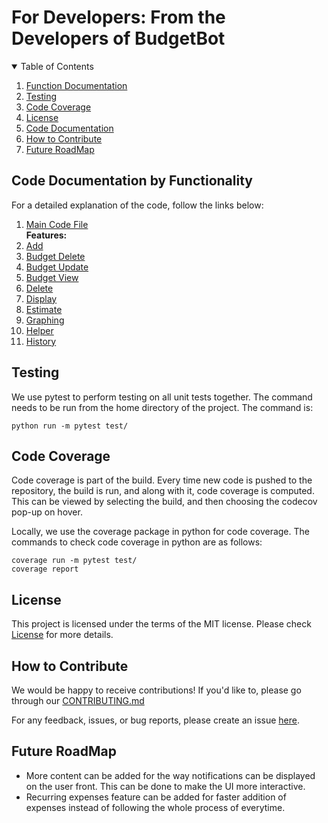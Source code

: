 # For Developers: From the Developers of BudgetBot

<details open="open">
  <summary>Table of Contents</summary>
  <ol>
    <li><a href="#function-documentation">Function Documentation</a></li>
    <li><a href="#testing">Testing</a></li>
    <li><a href="#code-coverage">Code Coverage</a></li>
    <li><a href="#license">License</a></li>
    <li><a href="#code-documentation">Code Documentation</a></li>
    <li><a href="#how-to-contribute">How to Contribute</a></li>
    <li><a href="#future-roadmap">Future RoadMap</a></li>
  </ol>
</details>

## Code Documentation by Functionality

For a detailed explanation of the code, follow the links below:

<ol>
    <li><a href="https://github.com/deepr41/budget_bot/blob/main/docs/code.md">Main Code File</a></li>
    <b> Features: </b>
    <li><a href="https://github.com/deepr41/budget_bot/blob/main/docs/add.md">Add</a></li>
    <li><a href="https://github.com/deepr41/budget_bot/blob/main/docs/budget_delete.md">Budget Delete</a></li>
    <li><a href="https://github.com/deepr41/budget_bot/blob/main/docs/budget_update.md">Budget Update</a></li>
    <li><a href="https://github.com/deepr41/budget_bot/blob/main/docs/budget_view.md">Budget View</a></li>
    <li><a href="https://github.com/deepr41/budget_bot/blob/main/docs/delete.md">Delete</a></li>
    <li><a href="https://github.com/deepr41/budget_bot/blob/main/docs/display.md">Display</a></li>
    <li><a href="https://github.com/deepr41/budget_bot/blob/main/docs/estimate.md">Estimate</a></li>
    <li><a href="https://github.com/deepr41/budget_bot/blob/main/docs/graphing.md">Graphing</a></li>
    <li><a href="https://github.com/deepr41/budget_bot/blob/main/docs/helper.md">Helper</a></li>
    <li><a href="https://github.com/deepr41/budget_bot/blob/main/docs/history.md">History</a></li>
  </ol>


## Testing

We use pytest to perform testing on all unit tests together. The command needs to be run from the home directory of the project. The command is:
```
python run -m pytest test/
```

## Code Coverage

Code coverage is part of the build. Every time new code is pushed to the repository, the build is run, and along with it, code coverage is computed. This can be viewed by selecting the build, and then choosing the codecov pop-up on hover.

Locally, we use the coverage package in python for code coverage. The commands to check code coverage in python are as follows:

```
coverage run -m pytest test/
coverage report
```

## License

This project is licensed under the terms of the MIT license. Please check [License](https://github.com/usmanwardag/dollar_bot/blob/main/LICENSE) for more details.


## How to Contribute

We would be happy to receive contributions! If you'd like to, please go through our [CONTRIBUTING.md](https://github.com/deepr41/budget_bot/blob/main/CONTRIBUTING.md)

For any feedback, issues, or bug reports, please create an issue [here](https://github.com/deepr41/budget_bot/issues/new/choose).

## Future RoadMap

- More content can be added for the way notifications can be displayed on the user front. This can be done to make the UI more interactive.
- Recurring expenses feature can be added for faster addition of expenses instead of following the whole process of everytime.
